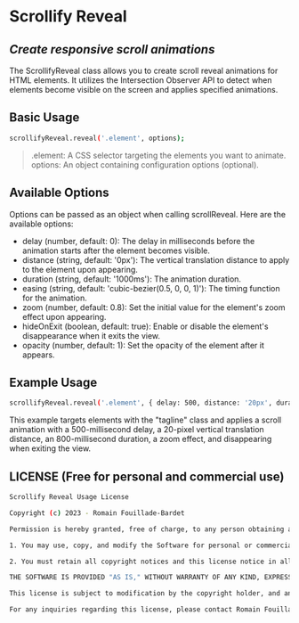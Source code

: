 # Scrollify Reveal
## _Create responsive scroll animations_

The ScrollifyReveal class allows you to create scroll reveal animations for HTML elements. It utilizes the Intersection Observer API to detect when elements become visible on the screen and applies specified animations.

## Basic Usage

```sh
scrollifyReveal.reveal('.element', options);
```
>    .element: A CSS selector targeting the elements you want to animate.
options: An object containing configuration options (optional).

## Available Options

Options can be passed as an object when calling scrollReveal. Here are the available options:

- delay (number, default: 0): The delay in milliseconds before the animation starts after the element becomes visible.
- distance (string, default: '0px'): The vertical translation distance to apply to the element upon appearing.
- duration (string, default: '1000ms'): The animation duration.
- easing (string, default: 'cubic-bezier(0.5, 0, 0, 1)'): The timing function for the animation.
- zoom (number, default: 0.8): Set the initial value for the element's zoom effect upon appearing.
- hideOnExit (boolean, default: true): Enable or disable the element's disappearance when it exits the view.
- opacity (number, default: 1): Set the opacity of the element after it appears.

## Example Usage

```sh
scrollifyReveal.reveal('.element', { delay: 500, distance: '20px', duration: '800ms', zoom: true, hideOnExit: true, opacity: 1});
```

This example targets elements with the "tagline" class and applies a scroll animation with a 500-millisecond delay, a 20-pixel vertical translation distance, an 800-millisecond duration, a zoom effect, and disappearing when exiting the view.

## LICENSE (Free for personal and commercial use)

```sh
Scrollify Reveal Usage License

Copyright (c) 2023 - Romain Fouillade-Bardet

Permission is hereby granted, free of charge, to any person obtaining a copy of this software and its associated documentation (the "Software"), to use the Software for personal or commercial purposes, subject to the following conditions:

1. You may use, copy, and modify the Software for personal or commercial purposes, but you may not sell, rent, lease, sublicense, or distribute the Software.

2. You must retain all copyright notices and this license notice in all copies of the Software that you create.

THE SOFTWARE IS PROVIDED "AS IS," WITHOUT WARRANTY OF ANY KIND, EXPRESS OR IMPLIED, INCLUDING BUT NOT LIMITED TO THE WARRANTIES OF MERCHANTABILITY, FITNESS FOR A PARTICULAR PURPOSE, AND NONINFRINGEMENT. IN NO EVENT SHALL THE AUTHORS OR COPYRIGHT HOLDERS BE LIABLE FOR ANY CLAIM, DAMAGES, OR OTHER LIABILITY, WHETHER IN AN ACTION OF CONTRACT, TORT, OR OTHERWISE, ARISING FROM, OUT OF, OR IN CONNECTION WITH THE SOFTWARE OR THE USE OR OTHER DEALINGS IN THE SOFTWARE.

This license is subject to modification by the copyright holder, and any new version of this license will be effective from the date of publication by the copyright holder.

For any inquiries regarding this license, please contact Romain Fouillade-Bardet.
```
